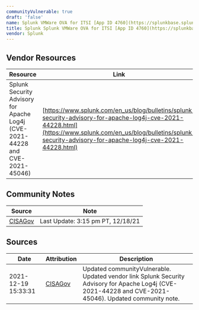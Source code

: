 ```yaml
---
communityVulnerable: true
draft: 'false'
name: Splunk VMWare OVA for ITSI [App ID 4760](https://splunkbase.splunk.com/app/4760/)
title: Splunk Splunk VMWare OVA for ITSI [App ID 4760](https://splunkbase.splunk.com/app/4760/)
vendor: Splunk
---
```


## Vendor Resources
| Resource | Link |
| --- | --- |
| Splunk Security Advisory for Apache Log4j (CVE-2021-44228 and CVE-2021-45046) | [https://www.splunk.com/en_us/blog/bulletins/splunk-security-advisory-for-apache-log4j-cve-2021-44228.html](https://www.splunk.com/en_us/blog/bulletins/splunk-security-advisory-for-apache-log4j-cve-2021-44228.html) |


## Community Notes
| Source | Note |
| --- | --- |
| [CISAGov](https://raw.githubusercontent.com/cisagov/log4j-affected-db/develop/README.md) | Last Update: 3:15 pm PT, 12/18/21 |

## Sources
| Date | Attribution | Description |
| --- | --- | --- |
| 2021-12-19 15:33:31 | [CISAGov](https://raw.githubusercontent.com/cisagov/log4j-affected-db/develop/README.md) | Updated communityVulnerable. Updated vendor link Splunk Security Advisory for Apache Log4j (CVE-2021-44228 and CVE-2021-45046). Updated community note.  |
